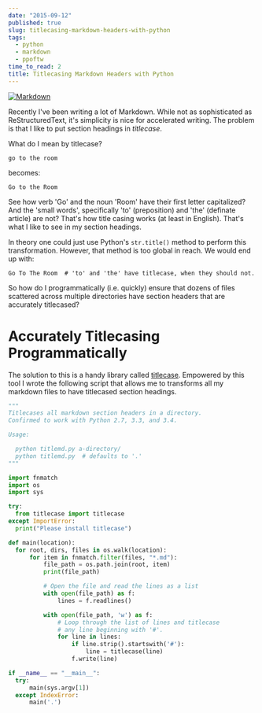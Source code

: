 ```yaml
---
date: "2015-09-12"
published: true
slug: titlecasing-markdown-headers-with-python
tags:
  - python
  - markdown
  - ppoftw
time_to_read: 2
title: Titlecasing Markdown Headers with Python
---
```


[![Markdown](/images/title-case.png)](/images/title-case.png)

Recently I've been writing a lot of Markdown. While not as
sophisticated as ReStructuredText, it's simplicity is nice for
accelerated writing. The problem is that I like to put section headings
in _titlecase_.

What do I mean by titlecase?

    go to the room

becomes:

    Go to the Room

See how verb 'Go' and the noun 'Room' have their first letter
capitalized? And the 'small words', specifically 'to' (preposition)
and 'the' (definate article) are not? That's how title casing works
(at least in English). That's what I like to see in my section
headings.

In theory one could just use Python's `str.title()` method to perform
this transformation. However, that method is too global in reach. We
would end up with:

    Go To The Room  # 'to' and 'the' have titlecase, when they should not.

So how do I programmatically (i.e. quickly) ensure that dozens of files
scattered across multiple directories have section headers that are
accurately titlecased?

# Accurately Titlecasing Programmatically

The solution to this is a handy library called
[titlecase](https://pypi.python.org/pypi/titlecase). Empowered by this
tool I wrote the following script that allows me to transforms all my
markdown files to have titlecased section headings.

```python
"""
Titlecases all markdown section headers in a directory.
Confirmed to work with Python 2.7, 3.3, and 3.4.

Usage:

  python titlemd.py a-directory/
  python titlemd.py  # defaults to '.'
"""

import fnmatch
import os
import sys

try:
  from titlecase import titlecase
except ImportError:
  print("Please install titlecase")

def main(location):
  for root, dirs, files in os.walk(location):
      for item in fnmatch.filter(files, "*.md"):
          file_path = os.path.join(root, item)
          print(file_path)

          # Open the file and read the lines as a list
          with open(file_path) as f:
              lines = f.readlines()

          with open(file_path, 'w') as f:
              # Loop through the list of lines and titlecase
              # any line beginning with '#'.
              for line in lines:
                  if line.strip().startswith('#'):
                      line = titlecase(line)
                  f.write(line)

if __name__ == "__main__":
  try:
      main(sys.argv[1])
  except IndexError:
      main('.')
```
